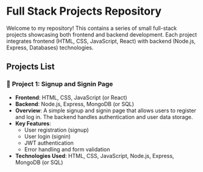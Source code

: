 # Full Stack Projects Repository

Welcome to my repository! This contains a series of small full-stack projects showcasing both frontend and backend development. Each project integrates frontend (HTML, CSS, JavaScript, React) with backend (Node.js, Express, Databases) technologies.

## Projects List

### 📝 **Project 1: Signup and Signin Page**
   - **Frontend**: HTML, CSS, JavaScript (or React)
   - **Backend**: Node.js, Express, MongoDB (or SQL)
   - **Overview**: A simple signup and signin page that allows users to register and log in. The backend handles authentication and user data storage.
   - **Key Features**:
     - User registration (signup)
     - User login (signin)
     - JWT authentication
     - Error handling and form validation
   - **Technologies Used**: HTML, CSS, JavaScript, Node.js, Express, MongoDB (or SQL)